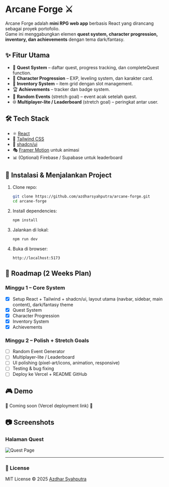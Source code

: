 # Arcane Forge ⚔️

Arcane Forge adalah **mini RPG web app** berbasis React yang dirancang sebagai proyek portofolio.  
Game ini menggabungkan elemen **quest system, character progression, inventory, dan achievements** dengan tema dark/fantasy.  

## ✨ Fitur Utama

- 📜 **Quest System** – daftar quest, progress tracking, dan completeQuest function.  
- 🧙 **Character Progression** – EXP, leveling system, dan karakter card.  
- 🎒 **Inventory System** – item grid dengan slot management.  
- 🏆 **Achievements** – tracker dan badge system.  
- 🎲 **Random Events** (stretch goal) – event acak setelah quest.  
- 🌐 **Multiplayer-lite / Leaderboard** (stretch goal) – peringkat antar user.  

## 🛠️ Tech Stack

- ⚛️ [React](https://react.dev/)  
- 🎨 [Tailwind CSS](https://tailwindcss.com/)  
- 🧩 [shadcn/ui](https://ui.shadcn.com/)  
- 🎭 [Framer Motion](https://www.framer.com/motion/) untuk animasi  
- 📊 (Optional) Firebase / Supabase untuk leaderboard  

## 🚀 Instalasi & Menjalankan Project

1. Clone repo:
   ```bash
   git clone https://github.com/azdharsyahputra/arcane-forge.git
   cd arcane-forge
   ```

2. Install dependencies:
   ```bash
   npm install
   ```

3. Jalankan di lokal:
   ```bash
   npm run dev
   ```

4. Buka di browser:
   ```
   http://localhost:5173
   ```

## 📌 Roadmap (2 Weeks Plan)

### Minggu 1 – Core System
- [x] Setup React + Tailwind + shadcn/ui, layout utama (navbar, sidebar, main content), dark/fantasy theme  
- [x] Quest System  
- [x] Character Progression  
- [x] Inventory System  
- [x] Achievements  

### Minggu 2 – Polish + Stretch Goals
- [ ] Random Event Generator  
- [ ] Multiplayer-lite / Leaderboard  
- [ ] UI polishing (pixel-art/icons, animation, responsive)  
- [ ] Testing & bug fixing  
- [ ] Deploy ke Vercel + README GitHub  

## 🎮 Demo

🚧 Coming soon (Vercel deployment link) 🚧

## 📷 Screenshots

### Halaman Quest
![Quest Page](./screenshots/quest-page.png)

---

### 📖 License
MIT License © 2025 [Azdhar Syahputra](https://github.com/azdharsyahputra)  
